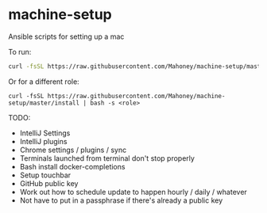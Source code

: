 # machine-setup
Ansible scripts for setting up a mac

To run:
```bash
curl -fsSL https://raw.githubusercontent.com/Mahoney/machine-setup/master/install | bash
```

Or for a different role:
```
curl -fsSL https://raw.githubusercontent.com/Mahoney/machine-setup/master/install | bash -s <role>
```

TODO:
* IntelliJ Settings
* IntelliJ plugins
* Chrome settings / plugins / sync
* Terminals launched from terminal don't stop properly
* Bash install docker-completions
* Setup touchbar
* GitHub public key
* Work out how to schedule update to happen hourly / daily / whatever
* Not have to put in a passphrase if there's already a public key
